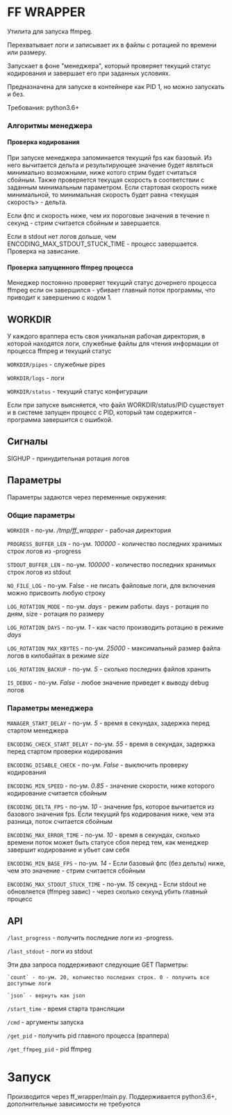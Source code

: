 # FF WRAPPER

Утилита для запуска ffmpeg. 


Перехватывает логи и записывает их в файлы с ротацией по времени или размеру.

Запускает в фоне "менеджера", который проверяет текущий статус кодирования и завершает его при заданных условиях.

Предназначена для запуске в контейнере как PID 1, но можно запускать и без.

Требования: python3.6+

### Алгоритмы менеджера

#### Проверка кодирования

При запуске менеджера запоминается текущий fps как базовый. Из него вычитается дельта и результирующее значение будет являться минимально возможными, ниже котого стрим будет считаться сбойным. Также проверяется текущая скорость в соответствии с заданным минимальным параметром. Если стартовая скорость ниже минимальной, то минимальная скорость будет равна <текущая скорость> - дельта. 

Если фпс и скорость ниже, чем их пороговые значения в течение n секунд - стрим считается сбойным и завершается. 

Если в stdout нет логов дольше, чем ENCODING_MAX_STDOUT_STUCK_TIME - процесс завершается. Проверка на зависание.


#### Проверка запущенного ffmpeg процесса

Менеджер постоянно проверяет текущий статус дочернего процесса ffmpeg если он завершился - убивает главный поток программы, что приводит к завершению с кодом 1.



## WORKDIR

У каждого враппера есть своя уникальная рабочая директория, в которой находятся логи, служебные файлы для чтения информации от процесса ffmpeg и текущий статус

`WORKDIR/pipes` - служебные pipes

`WORKDIR/logs` - логи

`WORKDIR/status` - текущий статус конфигурации

Если при запуске выясняется, что файл WORKDIR/status/PID существует и в системе запущен процесс с PID, который там содержится - программа завершится с ошибкой.

## Сигналы

SIGHUP - принудительная ротация логов

## Параметры 

Параметры задаются через переменные окружения:

### Общие параметры 
`WORKDIR` - по-ум. */tmp/ff_wrapper* - рабочая директория

`PROGRESS_BUFFER_LEN` - по-ум. *100000* - количество последних хранимых строк логов из -progress

`STDOUT_BUFFER_LEN` - по-ум. *100000* - количество последних хранимых строк логов из stdout

`NO_FILE_LOG` - по-ум. False - не писать файловые логи, для включения можно присвоить любую строку

`LOG_ROTATION_MODE` - по-ум. *days* - режим работы. days - ротация по дням, size - ротация по размеру

`LOG_ROTATION_DAYS` - по-ум. *1*  - как часто производить ротацию в режиме *days*

`LOG_ROTATION_MAX_KBYTES`  - по-ум. *25000* - максимальный размер файла логов в килобайтах в режиме *size*

`LOG_ROTATION_BACKUP` - по-ум. *5* - сколько последних файлов хранить

`IS_DEBUG` - по-ум. *False* - любое значение приведет к выводу debug логов

### Параметры менеджера

`MANAGER_START_DELAY` - по-ум. *5* - время в секундах, задержка перед стартом менеджера

`ENCODING_CHECK_START_DELAY` - по-ум. *55* - время в секундах, задержка перед стартом проверки кодирования

`ENCODING_DISABLE_CHECK` - по-ум. *False* - выключить проверку кодирования

`ENCODING_MIN_SPEED` - по-ум. *0.85* - значение скорости, ниже которого кодирование считается сбойным

`ENCODING_DELTA_FPS` - по-ум. *10* - значение fps, которое вычитается из базового значения fps. Если текущий fps кодирования ниже, чем эта разница, поток считается сбойным

`ENCODING_MAX_ERROR_TIME` - по-ум. *10* - время в секундах, сколько времени поток может быть статусе сбоя перед тем, как менеджер завершит кодирование и убьет сам себя

`ENCODING_MIN_BASE_FPS` - по-ум. *14* - Если базовый фпс (без дельты) ниже, чем это значение - стрим считается сбойным

`ENCODING_MAX_STDOUT_STUCK_TIME` - по-ум. *15* секунд - Если stdout не обновляется (ffmpeg завис) - через сколько секунд убить главный процесс

## API

`/last_progress` - получить последние логи из -progress.

`/last_stdout` - логи из stdout

Эти два запроса поддерживают следующие GET Парметры:
 
    `count` - по-ум. 20, колчиество последних строк. 0 - получить все доступные логи

    `json` - вернуть как json



 `/start_time` - время старта трансляции

`/cmd` - аргументы запуска

`/get_pid` - получить pid главного процесса (враппера)

`/get_ffmpeg_pid` - pid ffmpeg


# Запуск

Производится через ff_wrapper/main.py. Поддерживается python3.6+, дополнительные зависимости не требуются